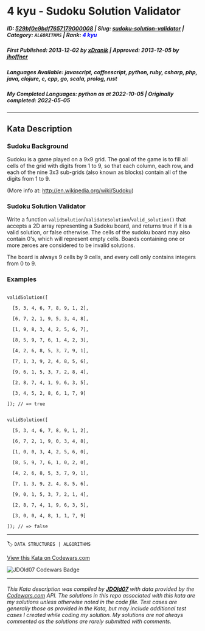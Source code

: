 # 4 kyu - Sudoku Solution Validator

##### **ID**: [529bf0e9bdf7657179000008](https://www.codewars.com/kata/529bf0e9bdf7657179000008) | **Slug**: [sudoku-solution-validator](https://www.codewars.com/kata/529bf0e9bdf7657179000008) | **Category**: `ALGORITHMS` | **Rank**: <span style="color:blue">4 kyu</span>

##### **First Published**: 2013-12-02 ***by*** [xDranik](https://www.codewars.com/users/xDranik) | **Approved**: 2013-12-05 ***by*** [jhoffner](https://www.codewars.com/users/jhoffner)

##### **Languages Available**: javascript, coffeescript, python, ruby, csharp, php, java, clojure, c, cpp, go, scala, prolog, rust

##### **My Completed Languages**: python ***as at*** 2022-10-05 | **Originally completed**: 2022-05-05

---

## Kata Description


### Sudoku Background



Sudoku is a game played on a 9x9 grid. The goal of the game is to fill all cells of the grid with digits from 1 to 9, so that each column, each row, and each of the nine 3x3 sub-grids (also known as blocks) contain all of the digits from 1 to 9. <br/>

(More info at: http://en.wikipedia.org/wiki/Sudoku)



### Sudoku Solution Validator



Write a function `validSolution`/`ValidateSolution`/`valid_solution()` that accepts a 2D array representing a Sudoku board, and returns true if it is a valid solution, or false otherwise. The cells of the sudoku board may also contain 0's, which will represent empty cells. Boards containing one or more zeroes are considered to be invalid solutions.



The board is always 9 cells by 9 cells, and every cell only contains integers from 0 to 9.

 



### Examples



```

validSolution([

  [5, 3, 4, 6, 7, 8, 9, 1, 2],

  [6, 7, 2, 1, 9, 5, 3, 4, 8],

  [1, 9, 8, 3, 4, 2, 5, 6, 7],

  [8, 5, 9, 7, 6, 1, 4, 2, 3],

  [4, 2, 6, 8, 5, 3, 7, 9, 1],

  [7, 1, 3, 9, 2, 4, 8, 5, 6],

  [9, 6, 1, 5, 3, 7, 2, 8, 4],

  [2, 8, 7, 4, 1, 9, 6, 3, 5],

  [3, 4, 5, 2, 8, 6, 1, 7, 9]

]); // => true

```



```

validSolution([

  [5, 3, 4, 6, 7, 8, 9, 1, 2], 

  [6, 7, 2, 1, 9, 0, 3, 4, 8],

  [1, 0, 0, 3, 4, 2, 5, 6, 0],

  [8, 5, 9, 7, 6, 1, 0, 2, 0],

  [4, 2, 6, 8, 5, 3, 7, 9, 1],

  [7, 1, 3, 9, 2, 4, 8, 5, 6],

  [9, 0, 1, 5, 3, 7, 2, 1, 4],

  [2, 8, 7, 4, 1, 9, 6, 3, 5],

  [3, 0, 0, 4, 8, 1, 1, 7, 9]

]); // => false

```

---


🏷 `DATA STRUCTURES | ALGORITHMS`


[View this Kata on Codewars.com](https://www.codewars.com/kata/529bf0e9bdf7657179000008)

![](https://www.codewars.com/users/jdold07/badges/large "JDOld07 Codewars Badge")

---

###### *This Kata description was compiled by [**JDOld07**](https://tpstech.dev) with data provided by the [Codewars.com](https://www.codewars.com) API.  The solutions in this repo associated with this kata are my solutions unless otherwise noted in the code file.  Test cases are generally those as provided in the Kata, but may include additional test cases I created while coding my solution.  My solutions are not always commented as the solutions are rarely submitted with comments.*
